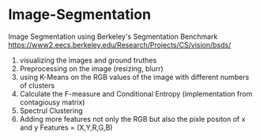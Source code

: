 # Image-Segmentation
Image Segmentation using Berkeley's  Segmentation Benchmark 
https://www2.eecs.berkeley.edu/Research/Projects/CS/vision/bsds/

1) visualizing the images and ground truthes
2) Preprocessing on the image (resizing, blurr)
3) using K-Means on the RGB values of the image with different numbers of clusters
4) Calculate the F-measure and Conditional Entropy (implementation from contagiousy matrix)
5) Spectrul Clustering 
6) Adding more features not only the RGB but also the pixle positon of x and y  Features = (X,Y,R,G,B)
